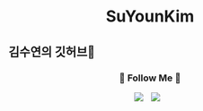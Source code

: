 <h1 align="center"> SuYounKim</h1>

<h2>김수연의 깃허브🦦</h2>


<h3 align="center">🌈 Follow Me 🌈</h3>
<p align="center"><a href="https://developer-sudal.tistory.com/"><img src="https://img.shields.io/badge/My tech blog-A9BCF5?style=flat-square&logo=GitHub Sponsors&logoColor=white&link=https://developer-sudal.tistory.com/"/></a>  <a 
<a href="https://rlatndus2005@gmail.com">
    <img src="http://img.shields.io/badge/Gmail-EA4335?style=flat&logo=Gmail&logoColor=white&link=https://i987412563i@gmail.com"
        style="height : auto; margin-left : 10px; margin-right : 10px;"/>
</a>
